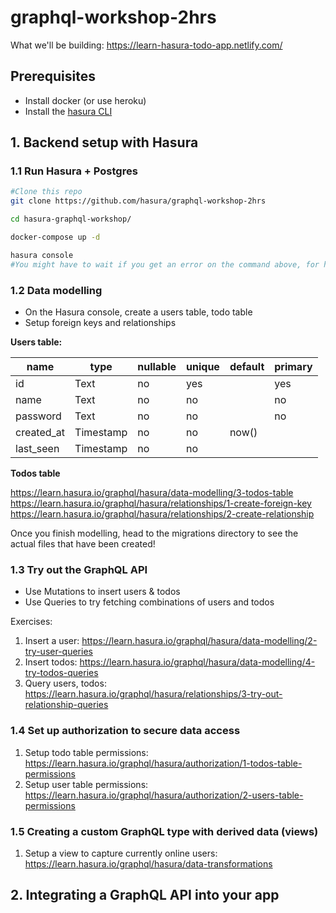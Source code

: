 # graphql-workshop-2hrs

What we'll be building: https://learn-hasura-todo-app.netlify.com/


## Prerequisites

- Install docker (or use heroku)
- Install the [hasura CLI](https://docs.hasura.io/1.0/graphql/manual/hasura-cli/install-hasura-cli.html)

## 1. Backend setup with Hasura

### 1.1 Run Hasura + Postgres 

```bash
#Clone this repo
git clone https://github.com/hasura/graphql-workshop-2hrs

cd hasura-graphql-workshop/

docker-compose up -d

hasura console
#You might have to wait if you get an error on the command above, for hasura and postgres to start up

```

### 1.2 Data modelling

- On the Hasura console, create a users table, todo table
- Setup foreign keys and relationships

**Users table:**

| name       | type     | nullable | unique | default | primary |
| ---------- | -------  | -------- | ------ | ------- | ------- |
| id         | Text     | no       | yes    |         | yes     |
| name       | Text     | no       | no     |         | no      |
| password   | Text     | no       | no     |         | no      |
| created_at | Timestamp| no       | no     | now()   |         |
| last_seen  | Timestamp| no       | no     |         |         |

**Todos table**

https://learn.hasura.io/graphql/hasura/data-modelling/3-todos-table
https://learn.hasura.io/graphql/hasura/relationships/1-create-foreign-key
https://learn.hasura.io/graphql/hasura/relationships/2-create-relationship

Once you finish modelling, head to the migrations directory to see the actual files that have been created!


### 1.3 Try out the GraphQL API

- Use Mutations to insert users & todos
- Use Queries to try fetching combinations of users and todos

Exercises:
1. Insert a user: https://learn.hasura.io/graphql/hasura/data-modelling/2-try-user-queries
2. Insert todos: https://learn.hasura.io/graphql/hasura/data-modelling/4-try-todos-queries
3. Query users, todos: https://learn.hasura.io/graphql/hasura/relationships/3-try-out-relationship-queries

### 1.4 Set up authorization to secure data access

1. Setup todo table permissions: https://learn.hasura.io/graphql/hasura/authorization/1-todos-table-permissions
2. Setup user table permissions: https://learn.hasura.io/graphql/hasura/authorization/2-users-table-permissions


### 1.5 Creating a custom GraphQL type with derived data (views)
1. Setup a view to capture currently online users: https://learn.hasura.io/graphql/hasura/data-transformations

<!--
### 1.6 Create a custom GraphQL type with your own code
1. Build a simple type and write a resolver:

### 1.7 Write custom business logic to sanitize input for the public todo feed
1. Create an action definition
1. Write the action business logic
-->

## 2. Integrating a GraphQL API into your app 

